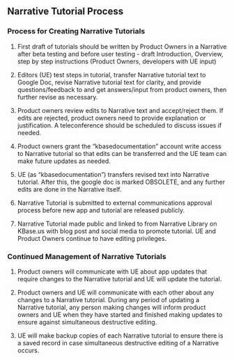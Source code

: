 ## Narrative Tutorial Process

### Process for Creating Narrative Tutorials
1) First draft of tutorials should be written by Product Owners in a Narrative after beta testing and before user testing - draft Introduction, Overview, step by step instructions (Product Owners, developers with UE input)

2) Editors (UE) test steps in tutorial, transfer Narrative tutorial text to Google Doc, revise Narrative tutorial text for clarity, and provide questions/feedback to and get answers/input from product owners, then further revise as necessary.

3) Product owners review edits to Narrative text and accept/reject them. If edits are rejected, product owners need to provide explanation or justification. A teleconference should be scheduled to discuss issues if needed.

4) Product owners grant the “kbasedocumentation” account write access to Narrative tutorial so that edits can be transferred and the UE team can make future updates as needed.

5) UE (as “kbasedocumentation”) transfers revised text into Narrative tutorial. After this, the google doc is marked OBSOLETE, and any further edits are done in the Narrative itself.

6) Narrative Tutorial is submitted to external communications approval process before new app and tutorial are released publicly.

7) Narrative Tutorial made public and linked to from Narrative Library on KBase.us with blog post and social media to promote tutorial. UE and Product Owners continue to have editing privileges.

### Continued Management of Narrative Tutorials

1) Product owners will communicate with UE about app updates that require changes to the Narrative tutorial and UE will update the tutorial. 

2) Product owners and UE will communicate with each other about any changes to a Narrative tutorial. During any period of updating a Narrative tutorial, any person making changes will inform product owners and UE when they have started and finished making updates to ensure against simultaneous destructive editing.

3) UE will make backup copies of each Narrative tutorial to ensure there is a saved record in case simultaneous destructive editing of a Narrative occurs. 
